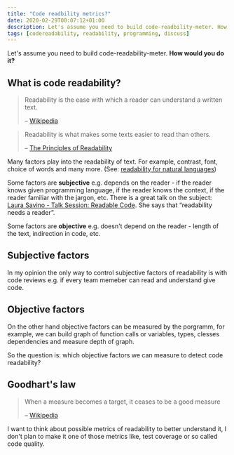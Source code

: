 ```yaml
---
title: "Code readbility metrics?"
date: 2020-02-29T00:07:12+01:00
description: Let's assume you need to build code-readbility-meter. How would you do it?
tags: [codereadability, readability, programming, discuss]
---
```


Let's assume you need to build code-readability-meter. **How would you do it?**

## What is code readability?

> Readability is the ease with which a reader can understand a written text.
>
> – [Wikipedia](https://en.wikipedia.org/wiki/Readability)

> Readability is what makes some texts easier to read than others.
>
> – [The Principles of Readability](https://files.eric.ed.gov/fulltext/ED490073.pdf)

Many factors play into the readability of text. For example, contrast, font, choice of words and many more. (See: [readability for natural languages](https://www.bdadyslexia.org.uk/advice/employers/creating-a-dyslexia-friendly-workplace/dyslexia-friendly-style-guide))

Some factors are **subjective** e.g. depends on the reader - if the reader knows given programming language, if the reader knows the context, if the reader familiar with the jargon, etc. There is a great talk on the subject: [Laura Savino - Talk Session: Readable Code](https://www.youtube.com/watch?v=IbOp_e9yh0k). She says that “readability needs a reader”.

Some factors are **objective** e.g. doesn't depend on the reader - length of the text, indirection in code, etc.

## Subjective factors

In my opinion the only way to control subjective factors of readability is with code reviews e.g. if every team memeber can read and understand give code.

## Objective factors

On the other hand objective factors can be measured by the porgramm, for example, we can build graph of function calls or variables, types, clesses dependencies and measure depth of graph.

So the question is: which objective factors we can measure to detect code readability?

## Goodhart's law

> When a measure becomes a target, it ceases to be a good measure
>
> – [Wikipedia](https://en.wikipedia.org/wiki/Goodhart%27s_law)

I want to think about possible metrics of readability to better understand it, I don't plan to make it one of those metrics like, test coverage or so called code quality.
